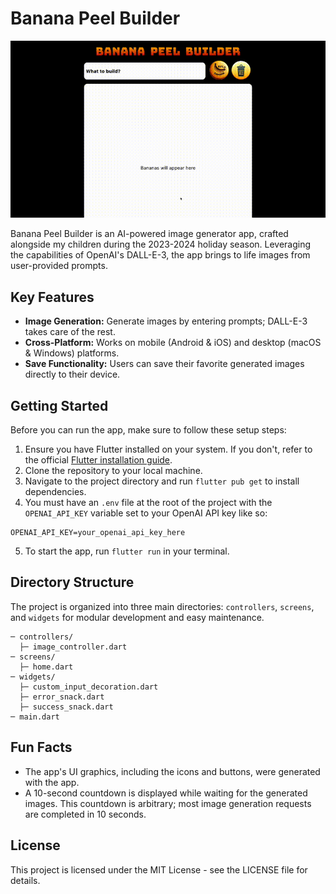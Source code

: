 # Banana Peel Builder

<p align="center">
    <img src="bp_demo.gif" width="800">
</p>

Banana Peel Builder is an AI-powered image generator app, crafted alongside my children during the 2023-2024 holiday season. Leveraging the capabilities of OpenAI's DALL-E-3, the app brings to life images from user-provided prompts.

## Key Features
- **Image Generation:** Generate images by entering prompts; DALL-E-3 takes care of the rest.
- **Cross-Platform:** Works on mobile (Android & iOS) and desktop (macOS & Windows) platforms.
- **Save Functionality:** Users can save their favorite generated images directly to their device.

## Getting Started
Before you can run the app, make sure to follow these setup steps:

1. Ensure you have Flutter installed on your system. If you don't, refer to the official [Flutter installation guide](https://flutter.dev/docs/get-started/install).
2. Clone the repository to your local machine.
3. Navigate to the project directory and run `flutter pub get` to install dependencies.
4. You must have an `.env` file at the root of the project with the `OPENAI_API_KEY` variable set to your OpenAI API key like so:
```
OPENAI_API_KEY=your_openai_api_key_here
```
5. To start the app, run `flutter run` in your terminal.

## Directory Structure
The project is organized into three main directories: `controllers`, `screens`, and `widgets` for modular development and easy maintenance.

```
─ controllers/
  ├─ image_controller.dart
─ screens/
  ├─ home.dart
─ widgets/
  ├─ custom_input_decoration.dart
  ├─ error_snack.dart
  ├─ success_snack.dart
─ main.dart
```

## Fun Facts
- The app's UI graphics, including the icons and buttons, were generated with the app.
- A 10-second countdown is displayed while waiting for the generated images. This countdown is arbitrary; most image generation requests are completed in 10 seconds.

## License
This project is licensed under the MIT License - see the LICENSE file for details.